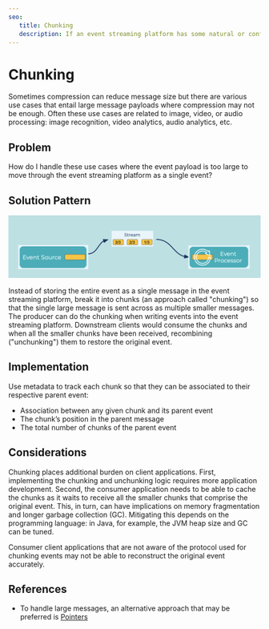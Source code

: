 ```yaml
---
seo:
   title: Chunking
   description: If an event streaming platform has some natural or configured size limit for the events, instead of storing the entire event, break it into chunks
---
```


# Chunking

Sometimes compression can reduce message size but there are various use cases that entail large message payloads where compression may not be enough.
Often these use cases are related to image, video, or audio processing: image recognition, video analytics, audio analytics, etc.

## Problem

How do I handle these use cases where the event payload is too large to move through the event streaming platform as a single event?

## Solution Pattern

![chunking](../img/chunking.png)

Instead of storing the entire event as a single message in the event streaming platform, break it into chunks (an approach called "chunking") so that the single large message is sent across as multiple smaller messages.
The producer can do the chunking when writing events into the event streaming platform.
Downstream clients would consume the chunks and when all the smaller chunks have been received, recombining ("unchunking") them to restore the original event.

## Implementation
Use metadata to track each chunk so that they can be associated to their respective parent event:

- Association between any given chunk and its parent event
- The chunk’s position in the parent message
- The total number of chunks of the parent event

## Considerations
Chunking places additional burden on client applications.
First, implementing the chunking and unchunking logic requires more application development.
Second, the consumer application needs to be able to cache the chunks as it waits to receive all the smaller chunks that comprise the original event.
This, in turn, can have implications on memory fragmentation and longer garbage collection (GC). Mitigating this depends on the programming language: in Java, for example, the JVM heap size and GC can be tuned.

Consumer client applications that are not aware of the protocol used for chunking events may not be able to reconstruct the original event accurately.

## References
* To handle large messages, an alternative approach that may be preferred is [Pointers](../event-processing/pointers.md)
